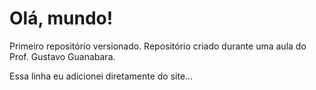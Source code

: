 # Olá, mundo!
 Primeiro repositório versionado.
 Repositório criado durante uma aula do Prof. Gustavo Guanabara.
 
 Essa linha eu adicionei diretamente do site...
